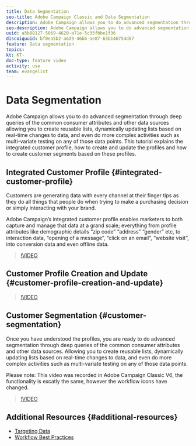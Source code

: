 ```yaml
---
title: Data Segmentation 
seo-title: Adobe Campaign Classic and Data Segmentation
description: Adobe Campaign allows you to do advanced segmentation through deep queries of the common consumer attributes and other data sources allowing you to create reusable lists, dynamically updating lists based on real-time changes to data, and even do more complex activities such as multi-variate testing on any of those data points. This tutorial explains the integrated customer profile, how to create and update the profiles and how to create customer segments based on these profiles. 
seo-description: Adobe Campaign allows you to do advanced segmentation through deep queries of the common consumer attributes and other data sources allowing you to create reusable lists, dynamically updating lists based on real-time changes to data, and even do more complex activities such as multi-variate testing on any of those data points. This tutorial explains the integrated customer profile, how to create and update the profiles and how to create customer segments based on these profiles.
uuid: a5b88127-5069-4620-a71e-5c35fbbe1f36
discoiquuid: bf0ea5b2-a6d9-46bb-ae87-63b146754d07
feature: Data segmentation
topics: 
kt: KT-
doc-type: feature video
activity: use
team: evangelist
---
```


# Data Segmentation

 Adobe Campaign allows you to do advanced segmentation through deep queries of the common consumer attributes and other data sources allowing you to create reusable lists, dynamically updating lists based on real-time changes to data, and even do more complex activities such as multi-variate testing on any of those data points. This tutorial explains the integrated customer profile, how to create and update the profiles and how to create customer segments based on these profiles. 

## Integrated Customer Profile {#integrated-customer-profile}

Customers are generating data with every channel at their finger tips as they do all things that people do when trying to make a purchasing decision or simply interacting with your brand.

Adobe Campaign’s integrated customer profile enables marketers to both capture and manage that data at a grand scale; everything from profile attributes like demographic details “zip code” “address” “gender” etc, to interaction data, “opening of a message”, “click on an email”, “website visit”, into conversion data and even offline data.

>[!VIDEO](https://video.tv.adobe.com/v/23629?quality=12)

## Customer Profile Creation and Update {#customer-profile-creation-and-update}

>[!VIDEO](https://video.tv.adobe.com/v/23632?quality=12)

## Customer Segmentation  {#customer-segmentation}

Once you have understood the profiles, you are ready to do advanced segmentation through deep queries of the common consumer attributes and other data sources. Allowing you to create reusable lists, dynamically updating lists based on real-time changes to data, and even do more complex activities such as multi-variate testing on any of those data points.

Please note: This video was recorded in Adobe Campaign Classic V6, the functionality is excatly the same, however the workflow icons have changed.

>[!VIDEO](https://video.tv.adobe.com/v/23635?quality=12)

## Additional Resources {#additional-resources}

* [Targeting Data](https://docs.campaign.adobe.com/doc/AC/en/WKF__General_operation_Targeting_data.html)
* [Workflow Best Practices](https://docs.campaign.adobe.com/doc/AC/en/WKF__General_operation_Best_practices.html)
